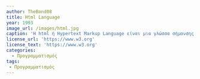 ```yaml
---
author: TheBond08
title: Html Language
year: 1993
image_url: /images/html.jpg
caption: 'Η html ή Hypertext Markup Language είναι μια γλώσσα σήμανσης (Markup language) που ορίζει τη δομή των ιστοσελίδων. Η HTML γράφεται υπό μορφή στοιχείων HTML τα οποία αποτελούνται από ετικέτες (tags), οι οποίες περικλείονται μέσα σε σύμβολα «μεγαλύτερο από» και «μικρότερο από» (για παράδειγμα <html>), μέσα στο περιεχόμενο της ιστοσελίδας.'
license_url: 'https://www.w3.org'
license_text: 'https://www.w3.org'
categories:
  - Προγραμματισμός
tags:
 - Προγραμματισμός
---
```


